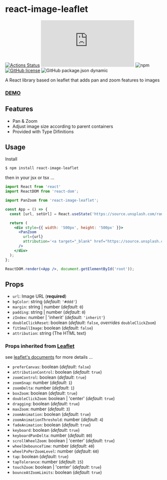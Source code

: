 # react-image-leaflet

[![Actions Status](https://github.com/sprout2000/react-image-leaflet/workflows/github%20build/badge.svg)](https://github.com/{owner}/{repo}/actions)
![GitHub file size in bytes](https://img.shields.io/github/size/sprout2000/react-image-leaflet/dist/index.js)
![npm](https://img.shields.io/npm/dt/react-image-leaflet)
[![GitHub license](https://img.shields.io/github/license/sprout2000/react-image-leaflet)](https://github.com/sprout2000/react-image-leaflet/blob/master/LICENSE.txt)
![GitHub package.json dynamic](https://img.shields.io/github/package-json/keywords/sprout2000/react-image-leaflet)

A React library based on leaflet that adds pan and zoom features to images

### [DEMO](https://sprout2000.github.io/react-image-leaflet/)

## Features

- Pan & Zoom
- Adjust image size according to parent containers
- Provided with Type Difinitions

## Usage

Install

```bash
$ npm install react-image-leaflet
```

then in your jsx or tsx ...

```jsx
import React from 'react'
import ReactDOM from 'react-dom';

import PanZoom from 'react-image-leaflet';

const App = () => {
  const [url, setUrl] = React.useState('https://source.unsplash.com/random');

  return (
    <div style={{ width: '500px', height: '500px' }}>
      <PanZoom
        url={url}
        attribution='<a target="_blank" href="https://source.unsplash.com/">source.unsplash.com</a>'
      />
    </div>
  );
};

ReactDOM.render(<App />, document.getElementById('root'));
```

## Props

- `url`: Image URL (**required**)
- `bgColor`: string (_default_: `'#ddd'`)
- `margin`: string | number (_default_: `0`)
- `padding`: string | number (_default_: `0`)
- `zIndex`: number | 'inherit' (_default_: `'inherit'`)
- `doubleClickReset`: boolean (_default_: `false`, _overrides_ `doubleClickZoom`)
- `fitSmallImage`: boolean (_default_: `false`)
- `attribution`: string (The HTML text)

### Props inherited from [Leaflet](https://leafletjs.com/)

see [leaflet's documents](https://leafletjs.com/reference-1.5.0.html) for more details ...

- `preferCanvas`: boolean (_default_: `false`)
- `attributionControl`: boolean (_default_: `true`)
- `zoomControl`: boolean (_default_: `true`)
- `zoomSnap`: number (_default_: `1`)
- `zoomDelta`: number (_default_: `1`)
- `boxZoom`: boolean (_default_: `true`)
- `doubleClickZoom`: boolean | 'center' (_default_: `true`)
- `dragging`: boolean (_default_: `true`)
- `maxZoom`: number (_default_: `3`)
- `zoomAnimation`: boolean (_default_: `true`)
- `zoomAnimationThreshold`: number (_default_: `4`)
- `fadeAnimation`: boolean (_default_: `true`)
- `keyboard`: boolean (_default_: `true`)
- `keyboardPanDelta`: number (_default_: `80`)
- `scrollWheelZoom`: boolean | 'center' (_default_: `true`)
- `wheelDebounceTime`: number (_default_: `40`)
- `wheelPxPerZoomLevel`: number (_default_: `60`)
- `tap`: boolean (_default_: `true`)
- `tapTolerance`: number (_default_: `15`)
- `touchZoom`: boolean | 'center' (_default_: `true`)
- `bounceAtZoomLimits`: boolean (_default_: `true`)
